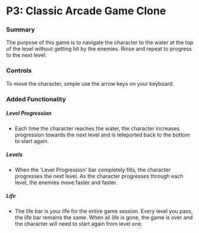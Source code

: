 # P3:  Classic Arcade Game Clone

### Summary

The purpose of this game is to navigate the character to the water at the top of the level without getting hit by the enemies. Rinse and repeat to progress to the next level.


### Controls
To move the character, simple use the arrow keys on your keyboard.


### Added Functionality

##### Level Progression
* Each time the character reaches the water, the character increases progression towards the next level and is teleported back to the bottom to start again.

##### Levels
* When the 'Level Progression' bar completely fills, the character progresses the next level. As the character progresses through each level, the enemies move faster and faster.

##### Life
* The life bar is your life for the entire game session. Every level you pass, the life bar remains the same. When all life is gone, the game is over and the character will need to start again from level one.
